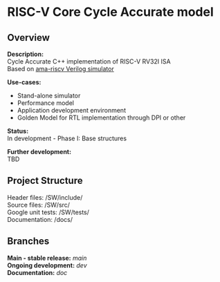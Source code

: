 # RISC-V Core Cycle Accurate model

## **Overview**
**Description:**  
Cycle Accurate C++ implementation of RISC-V RV32I ISA  
Based on [ama-riscv Verilog simulator](https://github.com/AleksandarLilic/ama-riscv/blob/dev/verif/direct_tb/ama_riscv_core_dut_m.v)

**Use-cases:**
 - Stand-alone simulator
 - Performance model
 - Application development environment
 - Golden Model for RTL implementation through DPI or other

**Status:**   
In development - Phase I: Base structures

**Further development:**  
TBD    
  
## **Project Structure**  
Header files: /SW/include/  
Source files: /SW/src/  
Google unit tests: /SW/tests/  
Documentation: /docs/  

## **Branches**  
**Main - stable release:** *main*  
**Ongoing development:** *dev*  
**Documentation:** *doc*
